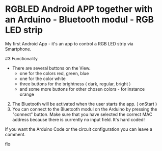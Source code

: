 RGBLED Android APP together with an Arduino - Bluetooth modul - RGB LED strip
======

My first Android App - it's an app to control a RGB LED strip via Smartphone. 


#3 Functionality
* There are several buttons on the View. 
    - one for the colors red, green, blue
    - one for the color white
    - three buttons for the brightness ( dark, regular, bright ) 
    - and some more buttons for other chosen colors - for instance orange
2. The Bluetooth will be activated when the user starts the app. ( onStart )
3. You can connect to the Bluetooth modul on the Arduino by pressing the "connect" button. Make sure that you have selected the correct MAC address because there is currently no input field. It's hard coded!


If you want the Arduino Code or the  circuit configuration you can leave a comment. 

flo


